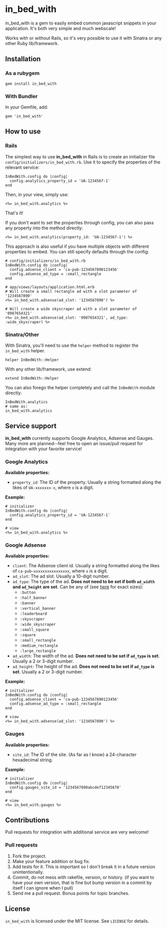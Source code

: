 # in_bed_with
in_bed_with is a gem to easily embed common javascript snippets in your application. It's both very simple and much webscale!

Works with or without Rails, so it's very possible to use it with Sinatra or any other Ruby lib/framework.

## Installation
### As a rubygem
```
gem install in_bed_with
```

### With Bundler
In your Gemfile, add:

```
gem 'in_bed_with'
```

## How to use
### Rails
The simplest way to use **in_bed_with** in Rails is to create an initializer file `config/initializers/in_bed_with.rb`. Use it to specify the properties of the relevant service:

```
InBedWith.config do |config|
  config.analytics_property_id = 'UA-1234567-1'
end
```

Then, in your view, simply use:

```
<%= in_bed_with.analytics %> 
```

That's it!

If you don't want to set the properties through config, you can also pass any property into the method directly:

```
<%= in_bed_with.analytics(property_id: 'UA-1234567-1') %> 
```

This approach is also useful if you have multiple objects with different properties to embed. You can still specify defaults through the config:

```
# config/initializers/in_bed_with.rb
InBedWith.config do |config|
  config.adsense_client = 'ca-pub-1234567890123456'
  config.adsense_ad_type = :small_rectangle
end

# app/views/layouts/application.html.erb
# Will create a small rectangle ad with a slot parameter of '1234567890'
<%= in_bed_with.adsense(ad_slot: '1234567890') %>

# Will create a wide skyscraper ad with a slot parameter of '0987654321'
<%= in_bed_with.adsense(ad_slot: '0987654321', ad_type: :wide_skyscraper) %>
```

### Sinatra/Other
With Sinatra, you'll need to use the `helper` method to register the `in_bed_with` helper.

```
helper InBedWith::Helper
```

With any other lib/framework, use extend:

```
extend InBedWith::Helper
```

You can also forego the helper completely and call the `InBedWith` module directly:

```
InBedWith.analytics
# same as:
in_bed_with.analytics
```

## Service support
**in_bed_with** currently supports Google Analytics, Adsense and Gauges. Many more are planned--feel free to open an issue/pull request for integration with your favorite service!

### Google Analytics
**Available properties:**

* `property_id`: The ID of the property. Usually a string formatted along the likes of `UA-xxxxxxx-x`, where `x` is a digit.

**Example:**
```
# initializer
InBedWith.config do |config|
  config.analytics_property_id = 'UA-1234567-1'
end

# view
<%= in_bed_with.analytics %> 
```

### Google Adsense
**Available properties:**

* `client`: The Adsense client id. Usually a string formatted along the likes of `ca-pub–xxxxxxxxxxxxxxxx`, where `x` is a digit.
* `ad_slot`: The ad slot. Usually a 10-digit number.
* `ad_type`: The type of the ad. **Does not need to be set if both `ad_width` and `ad_height` are set**. Can be any of (see [here](https://support.google.com/adsense/bin/answer.py?hl=en-GB&answer=185665&topic=29561) for exact sizes):
	* `:button`
	* `:half_banner`
	* `:banner`
	* `:vertical_banner`
	* `:leaderboard`
	* `:skyscraper`
	* `:wide_skyscraper`
	* `:small_square`
	* `:square`
	* `:small_rectangle`
	* `:medium_rectangle`
	* `:large_rectangle`
* `ad_width`: The width of the ad. **Does not need to be set if `ad_type` is set**. Usually a 2 or 3-digit number.
* `ad_height`: The height of the ad. **Does not need to be set if `ad_type` is set**. Usually a 2 or 3-digit number.

**Example:**
```
# initializer
InBedWith.config do |config|
  config.adsense_client = 'ca-pub-1234567890123456'
  config.adsense_ad_type = :small_rectangle
end

# view
<%= in_bed_with.adsense(ad_slot: '1234567890') %>
```

### Gauges
**Available properties:**

* `site_id`: The ID of the site. (As far as I know) a 24-character hexadecimal string.

**Example:**
```
# initializer
InBedWith.config do |config|
  config.gauges_site_id = '1234567890abcdef12345678'
end

# view
<%= in_bed_with.gauges %> 
```

## Contributions
Pull requests for integration with additional service are very welcome!

### Pull requests
1. Fork the project.
2. Make your feature addition or bug fix.
3. Add tests for it. This is important so I don't break it in a future version unintentionally.
4. Commit, do not mess with rakefile, version, or history. (if you want to have your own version, that is fine but bump version in a commit by itself I can ignore when I pull)
5. Send me a pull request. Bonus points for topic branches.

## License
`in_bed_with` is licensed under the MIT license. See `LICENSE` for details.
